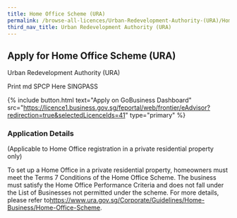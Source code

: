 ```yaml
---
title: Home Office Scheme (URA)
permalink: /browse-all-licences/Urban-Redevelopment-Authority-(URA)/Home-Office-Scheme-(URA)
third_nav_title: Urban Redevelopment Authority (URA)
---
```


## Apply for Home Office Scheme (URA)

Urban Redevelopment Authority (URA)

Print md SPCP Here SINGPASS

{% include button.html text="Apply on GoBusiness Dashboard" src="https://licence1.business.gov.sg/feportal/web/frontier/eAdvisor?redirection=true&selectedLicenceIds=41" type="primary" %}

### Application Details

<p>(Applicable to Home Office registration in a private residential property only)</p>
<p>To set up a Home Office in a private residential property, homeowners must meet the Terms 7 Conditions of the Home Office Scheme. The business must satisfy the Home Office Performance Criteria and does not fall under the List of Businesses not permitted under the scheme. For more details, please refer to<a href="https://www.ura.gov.sg/Corporate/Guidelines/Home-Business/Home-Office-Scheme" target="_blank" rel="noopener">https://www.ura.gov.sg/Corporate/Guidelines/Home-Business/Home-Office-Scheme</a>.</p>

